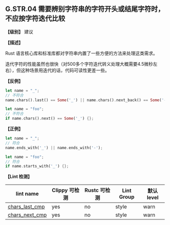 ## G.STR.04   需要辨别字符串的字符开头或结尾字符时，不应按字符迭代比较

**【级别】** 建议

**【描述】**

Rust 语言核心库和标准库都对字符串内置了一些方便的方法来处理这类需求。

迭代字符的性能虽然也很快（对500多个字符迭代转义处理大概需要4.5微秒左右），但这种场景用迭代的话，代码可读性更差一些。

**【反例】**

```rust
let name = "_";
// 不符合
name.chars().last() == Some('_') || name.chars().next_back() == Some('-');

let name = "foo";
// 不符合
if name.chars().next() == Some('_') {};
```

**【正例】**

```rust
let name = "_";
// 符合
name.ends_with('_') || name.ends_with('-');

let name = "foo";
// 符合
if name.starts_with('_') {};
```

**【Lint 检测】**

| lint name                                                                        | Clippy 可检测 | Rustc 可检测 | Lint Group | 默认level |
| -------------------------------------------------------------------------------- | ------------- | ------------ | ---------- | --------- |
| [chars_last_cmp](https://rust-lang.github.io/rust-clippy/master/#chars_last_cmp) | yes           | no           | style      | warn      |
| [chars_next_cmp](https://rust-lang.github.io/rust-clippy/master/#chars_next_cmp) | yes           | no           | style      | warn      |




